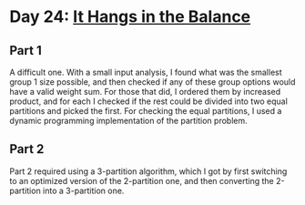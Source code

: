 # Day 24: [It Hangs in the Balance](https://adventofcode.com/2015/day/24)

## Part 1

A difficult one.
With a small input analysis, I found what was the smallest group 1 size possible, and then checked if any of these group options would have a valid weight sum.
For those that did, I ordered them by increased product, and for each I checked if the rest could be divided into two equal partitions and picked the first.
For checking the equal partitions, I used a dynamic programming implementation of the partition problem.

## Part 2

Part 2 required using a 3-partition algorithm, which I got by first switching to an optimized version of the 2-partition one, and then converting the 2-partition into a 3-partition one.